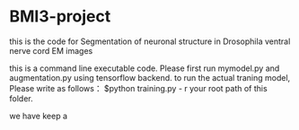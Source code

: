 # BMI3-project
this is the code for Segmentation of neuronal structure in Drosophila ventral nerve cord EM images

this is a command line executable code. Please first run mymodel.py and augmentation.py using tensorflow backend.
to run the actual traning model, Please write as follows：
       $python training.py - r your root path of this folder.

we have keep a 

